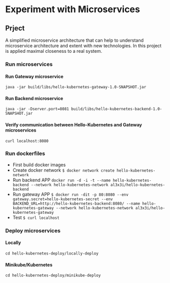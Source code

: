 # Experiment with Microservices

## Prject

A simplified microservice architecture that can help to understand microservice architecture and extent with new technologies. In this project is applied maximal closeness to a real system.

### Run microservices

#### Run Gateway microservice

`java -jar build/libs/hello-kubernetes-gateway-1.0-SNAPSHOT.jar`

#### Run Backend microservice

`java -jar -Dserver.port=8081 build/libs/hello-kubernetes-backend-1.0-SNAPSHOT.jar `

#### Verify communication between Hello-Kubernetes and Gateway microservices

`curl localhost:8080`

### Run dockerfiles

- First build docker images
- Create docker network
  `$ docker network create hello-kubernetes-network`
- Run backend APP
  `docker run -d -i -t --name hello-kubernetes-backend --network hello-kubernetes-network al3x3i/hello-kubernetes-backend`
- Run gateway APP
  `$ docker run -dit -p 80:8080 --env gateway.secret=hello-kubernetes-secret --env BACKEND_URL=http://hello-kubernetes-backend:8080/ --name hello-kubernetes-gateway --network hello-kubernetes-network al3x3i/hello-kubernetes-gateway`
- Test
  `$ curl localhost`

### Deploy microservices

#### Locally

`cd hello-kubernetes-deploy/locally-deploy`

#### Minikube/Kubernetes

`cd hello-kubernetes-deploy/minikube-deploy`
